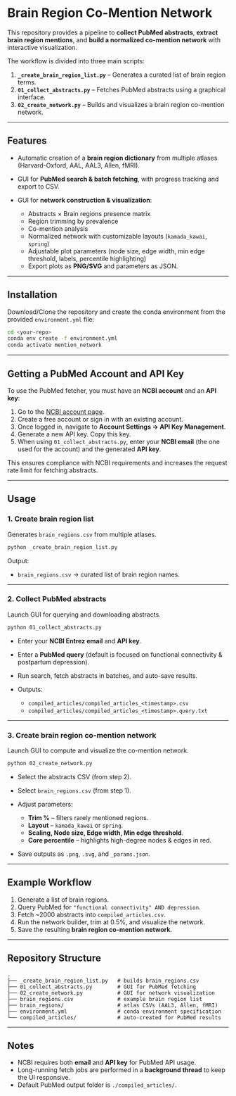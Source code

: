# Brain Region Co-Mention Network

This repository provides a pipeline to **collect PubMed abstracts**, **extract brain region mentions**, and **build a normalized co-mention network** with interactive visualization.

The workflow is divided into three main scripts:

1. **`_create_brain_region_list.py`** – Generates a curated list of brain region terms.
2. **`01_collect_abstracts.py`** – Fetches PubMed abstracts using a graphical interface.
3. **`02_create_network.py`** – Builds and visualizes a brain region co-mention network.

---

## Features

* Automatic creation of a **brain region dictionary** from multiple atlases (Harvard-Oxford, AAL, AAL3, Allen, fMRI).
* GUI for **PubMed search & batch fetching**, with progress tracking and export to CSV.
* GUI for **network construction & visualization**:

  * Abstracts × Brain regions presence matrix
  * Region trimming by prevalence
  * Co-mention analysis
  * Normalized network with customizable layouts (`kamada_kawai`, `spring`)
  * Adjustable plot parameters (node size, edge width, min edge threshold, labels, percentile highlighting)
  * Export plots as **PNG/SVG** and parameters as JSON.

---

## Installation

Download/Clone the repository and create the conda environment from the provided `environment.yml` file:

```bash
cd <your-repo>
conda env create -f environment.yml
conda activate mention_network
```

---

## Getting a PubMed Account and API Key

To use the PubMed fetcher, you must have an **NCBI account** and an **API key**:

1. Go to the [NCBI account page](https://www.ncbi.nlm.nih.gov/account/).
2. Create a free account or sign in with an existing account.
3. Once logged in, navigate to **Account Settings → API Key Management**.
4. Generate a new API key. Copy this key.
5. When using `01_collect_abstracts.py`, enter your **NCBI email** (the one used for the account) and the generated **API key**.

This ensures compliance with NCBI requirements and increases the request rate limit for fetching abstracts.

---

## Usage

### 1. Create brain region list

Generates `brain_regions.csv` from multiple atlases.

```bash
python _create_brain_region_list.py
```

Output:

* `brain_regions.csv` → curated list of brain region names.

---

### 2. Collect PubMed abstracts

Launch GUI for querying and downloading abstracts.

```bash
python 01_collect_abstracts.py
```

* Enter your **NCBI Entrez email** and **API key**.
* Enter a **PubMed query** (default is focused on functional connectivity & postpartum depression).
* Run search, fetch abstracts in batches, and auto-save results.
* Outputs:

  * `compiled_articles/compiled_articles_<timestamp>.csv`
  * `compiled_articles/compiled_articles_<timestamp>.query.txt`

---

### 3. Create brain region co-mention network

Launch GUI to compute and visualize the co-mention network.

```bash
python 02_create_network.py
```

* Select the abstracts CSV (from step 2).
* Select `brain_regions.csv` (from step 1).
* Adjust parameters:

  * **Trim %** – filters rarely mentioned regions.
  * **Layout** – `kamada_kawai` or `spring`.
  * **Scaling, Node size, Edge width, Min edge threshold**.
  * **Core percentile** – highlights high-degree nodes & edges in red.
* Save outputs as `.png`, `.svg`, and `_params.json`.

---

## Example Workflow

1. Generate a list of brain regions.
2. Query PubMed for `"functional connectivity" AND depression`.
3. Fetch \~2000 abstracts into `compiled_articles.csv`.
4. Run the network builder, trim at 0.5%, and visualize the network.
5. Save the resulting **brain region co-mention network**.

---

## Repository Structure

```
.
├── _create_brain_region_list.py   # builds brain_regions.csv
├── 01_collect_abstracts.py        # GUI for PubMed fetching
├── 02_create_network.py           # GUI for network visualization
├── brain_regions.csv              # example brain region list
├── brain_regions/                 # atlas CSVs (AAL3, Allen, fMRI)
├── environment.yml                # conda environment specification
└── compiled_articles/             # auto-created for PubMed results
```

---

## Notes

* NCBI requires both **email** and **API key** for PubMed API usage.
* Long-running fetch jobs are performed in a **background thread** to keep the UI responsive.
* Default PubMed output folder is `./compiled_articles/`.
